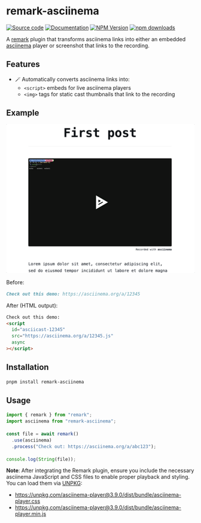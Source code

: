# remark-asciinema

[![Source code](https://img.shields.io/badge/Source%20code-211F1F?style=flat&logo=github&labelColor=211F1F)](https://github.com/stephansama/packages/tree/main/packages/remark-asciinema)
[![Documentation](https://img.shields.io/badge/Documentation-211F1F?style=flat&logo=Wikibooks&labelColor=211F1F)](https://packages.stephansama.info/modules/_stephansama_remark-asciinema)
[![NPM Version](https://img.shields.io/npm/v/%40stephansama%2Fremark-asciinema?logo=npm&logoColor=red&color=211F1F&labelColor=211F1F)](https://www.npmjs.com/package/@stephansama/remark-asciinema)
[![npm downloads](https://img.shields.io/npm/dw/@stephansama/remark-asciinema?labelColor=211F1F)](https://www.npmjs.com/package/@stephansama/remark-asciinema)

A [remark](https://github.com/remarkjs/remark) plugin that transforms asciinema links into either an embedded [asciinema](https://docs.asciinema.org/manual/player/) player or screenshot that links to the recording.

## Features

- 🪄 Automatically converts asciinema links into:
  - `<script>` embeds for live asciinema players
  - `<img>` tags for static cast thumbnails that link to the recording

## Example

![Example](./demo.gif)

Before:

```markdown
Check out this demo: https://asciinema.org/a/12345
```

After (HTML output):

```html
Check out this demo:
<script
  id="asciicast-12345"
  src="https://asciinema.org/a/12345.js"
  async
></script>
```

## Installation

```bash
pnpm install remark-asciinema
```

## Usage

```js
import { remark } from "remark";
import asciinema from "remark-asciinema";

const file = await remark()
  .use(asciinema)
  .process("Check out: https://asciinema.org/a/abc123");

console.log(String(file));
```

**Note**: After integrating the Remark plugin, ensure you include the necessary asciinema JavaScript and CSS files to enable proper playback and styling. You can load them via [UNPKG](https://unpkg.com/):

- <https://unpkg.com/asciinema-player@3.9.0/dist/bundle/asciinema-player.css>
- <https://unpkg.com/asciinema-player@3.9.0/dist/bundle/asciinema-player.min.js>
